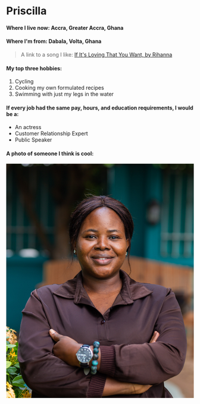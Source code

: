 # Priscilla

#### Where I live now: Accra, Greater Accra, Ghana
#### Where I'm from: Dabala, Volta, Ghana

> A link to a song I like: [If It's Loving That You Want, by Rihanna](https://youtu.be/hD5MRBzY1uM)

#### My top three hobbies:

1. Cycling
1. Cooking my own formulated recipes
1. Swimming with just my legs in the water

#### If every job had the same pay, hours, and education requirements, I would be a:

- An actress
- Customer Relationship Expert
- Public Speaker

#### A photo of someone I think is cool:

![Eunice Awuni](images/eunice_headshot.jpg)

